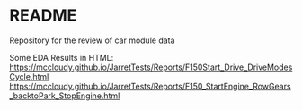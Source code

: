 # README

Repository for the review of car module data

Some EDA Results in HTML:
https://mccloudy.github.io/JarretTests/Reports/F150Start_Drive_DriveModesCycle.html
https://mccloudy.github.io/JarretTests/Reports/F150_StartEngine_RowGears_backtoPark_StopEngine.html
